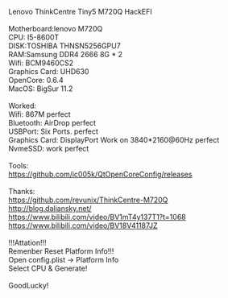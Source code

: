 Lenovo ThinkCentre Tiny5 M720Q HackEFI
<br><br>
Motherboard:lenovo M720Q<br>
CPU: I5-8600T<br>
DISK:TOSHIBA THNSN5256GPU7<br>
RAM:Samsung DDR4 2666 8G * 2<br>
Wifi: BCM9460CS2<br>
Graphics Card: UHD630<br>
OpenCore: 0.6.4<br>
MacOS: BigSur 11.2<br>
<br>
Worked:<br>
Wifi: 867M perfect<br>
Bluetooth: AirDrop perfect<br>
USBPort: Six Ports. perfect<br>
Graphics Card: DisplayPort Work on 3840*2160@60Hz perfect<br>
NvmeSSD: work perfect<br>
<br>
Tools:<br>
https://github.com/ic005k/QtOpenCoreConfig/releases<br>
<br>
Thanks:<br>
https://github.com/revunix/ThinkCentre-M720Q<br>
http://blog.daliansky.net/<br>
https://www.bilibili.com/video/BV1mT4y137T1?t=1068<br>
https://www.bilibili.com/video/BV18V41187JZ<br>
<br>
!!!Attation!!!<br>
Remenber Reset Platform Info!!!<br>
Open config.plist -> Platform Info<br>
Select CPU & Generate!<br>
<br>
GoodLucky!
